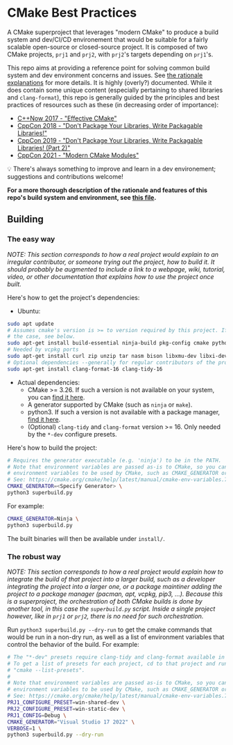 # CMake Best Practices

A CMake superproject that leverages "modern CMake" to produce a build system and dev/CI/CD environement that would be suitable for a fairly scalable open-source or closed-source project. It is composed of two CMake projects, `prj1` and `prj2`, with `prj2`'s targets depending on `prj1`'s.

This repo aims at providing a reference point for solving common build system and dev environment concerns and issues. See [the rationale explanations](doc/rationale.md) for more details. It is highly (overly?) documented. While it does contain some unique content (especially pertaining to shared libraries and `clang-format`), this repo is generally guided by the principles and best practices of resources such as these (in decreasing order of importance):
- [C++Now 2017 - "Effective CMake"](https://youtu.be/bsXLMQ6WgIk)
- [CppCon 2018 - "Don't Package Your Libraries, Write Packagable Libraries!"](https://youtu.be/sBP17HQAQjk)
- [CppCon 2019 - "Don't Package Your Libraries, Write Packagable Libraries! (Part 2)"](https://youtu.be/_5weX5mx8hc)
- [CppCon 2021 - "Modern CMake Modules"](https://youtu.be/IZXNsim9TWI)

💡 There's always something to improve and learn in a dev environement; suggestions and contributions welcome!

**For a more thorough description of the rationale and features of this repo's build system and environment, see [this file](doc/rationale.md).**

## Building

### The easy way

*NOTE: This section corresponds to how a real project would explain to an irregular contributor, or someone trying out the project, how to build it. It should probably be augmented to include a link to a webpage, wiki, tutorial, video, or other documentation that explains how to use the project once built.*

Here's how to get the project's dependencies:

- Ubuntu:

```bash
sudo apt update
# Assumes cmake's version is >= to version required by this project. If not
# the case, see below.
sudo apt-get install build-essential ninja-build pkg-config cmake python3
# Needed by vcpkg ports
sudo apt-get install curl zip unzip tar nasm bison libxmu-dev libxi-dev libgl-dev
# Optional dependencies --generally for regular contributors of the project
sudo apt-get install clang-format-16 clang-tidy-16
```

- Actual dependencies:
    - CMake >= 3.26. If such a version is not available on your system, you can [find it here](https://cmake.org/download/).
    - A generator supported by CMake (such as `ninja` or `make`).
    - python3. If such a version is not available with a package manager, [find it here](https://www.python.org/downloads/).
    - (Optional) `clang-tidy` and `clang-format` version >= 16. Only needed by the `*-dev` configure presets.

Here's how to build the project:

```sh
# Requires the generator executable (e.g. 'ninja') to be in the PATH.
# Note that environment variables are passed as-is to CMake, so you can specify
# environment variables to be used by CMake, such as CMAKE_GENERATOR or VERBOSE.
# See: https://cmake.org/cmake/help/latest/manual/cmake-env-variables.7.html
CMAKE_GENERATOR=<Specify Generator> \
python3 superbuild.py
```

For example:

```sh
CMAKE_GENERATOR=Ninja \
python3 superbuild.py
```

The built binaries will then be available under `install/`.

### The robust way

*NOTE: This section corresponds to how a real project would explain how to integrate the build of that project into a larger build, such as a developer integrating the project into a larger one, or a package maintiner adding the project to a package manager (pacman, apt, vcpkg, pip3, ...). Because this is a superproject, the orchestration of both CMake builds is done by another tool, in this case the `superbuild.py` script. Inside a single project however, like in `prj1` or `prj2`, there is no need for such orchestration.*

Run `python3 superbuild.py --dry-run` to get the cmake commands that would be run in a non-dry run, as well as a list of environment variables that control the behavior of the build. For example:

```sh
# The "*-dev" presets require clang-tidy and clang-format available in PATH.
# To get a list of presets for each project, cd to that project and run
# "cmake --list-presets".
#
# Note that environment variables are passed as-is to CMake, so you can specify
# environment variables to be used by CMake, such as CMAKE_GENERATOR or VERBOSE.
# See: https://cmake.org/cmake/help/latest/manual/cmake-env-variables.7.html
PRJ1_CONFIGURE_PRESET=win-shared-dev \
PRJ2_CONFIGURE_PRESET=win-static-dev \
PRJ1_CONFIG=Debug \
CMAKE_GENERATOR="Visual Studio 17 2022" \
VERBOSE=1 \
python3 superbuild.py --dry-run
```
